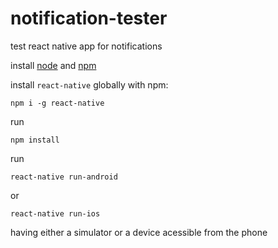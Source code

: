# notification-tester
test react native app for notifications

install [node](https://nodejs.org/en/) and [npm]( https://www.npmjs.com/get-npm)

install ```react-native``` globally with npm:

```
npm i -g react-native
```

run
```
npm install
```

run
```
react-native run-android
```
 or
 ```
 react-native run-ios
 ```
 having either a simulator or a device acessible from the phone
